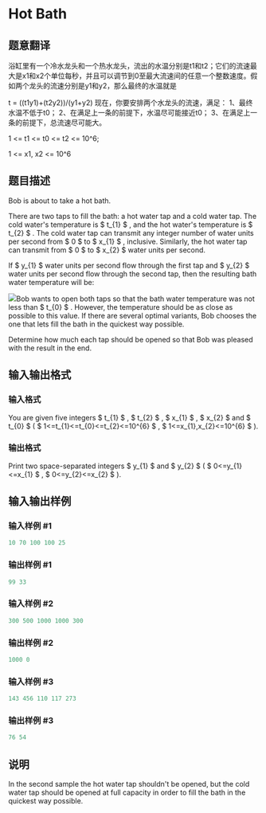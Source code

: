 # Hot Bath

## 题意翻译

浴缸里有一个冷水龙头和一个热水龙头，流出的水温分别是t1和t2；它们的流速最大是x1和x2个单位每秒，并且可以调节到0至最大流速间的任意一个整数速度。假如两个龙头的流速分别是y1和y2，那么最终的水温就是

t = ((t1y1)+(t2y2))/(y1+y2) 现在，你要安排两个水龙头的流速，满足： 1、最终水温不低于t0； 2、在满足上一条的前提下，水温尽可能接近t0； 3、在满足上一条的前提下，总流速尽可能大。

1 <= t1 <= t0 <= t2 <= 10^6;

1 <= x1, x2 <= 10^6

## 题目描述

Bob is about to take a hot bath.

There are two taps to fill the bath: a hot water tap and a cold water tap. The cold water's temperature is $ t_{1} $ , and the hot water's temperature is $ t_{2} $ . The cold water tap can transmit any integer number of water units per second from $ 0 $ to $ x_{1} $ , inclusive. Similarly, the hot water tap can transmit from $ 0 $ to $ x_{2} $ water units per second.

If $ y_{1} $ water units per second flow through the first tap and $ y_{2} $ water units per second flow through the second tap, then the resulting bath water temperature will be:

![](https://cdn.luogu.com.cn/upload/vjudge_pic/CF126A/7077871c8558e9c2406531a263828623638aedde.png)Bob wants to open both taps so that the bath water temperature was not less than $ t_{0} $ . However, the temperature should be as close as possible to this value. If there are several optimal variants, Bob chooses the one that lets fill the bath in the quickest way possible.

Determine how much each tap should be opened so that Bob was pleased with the result in the end.

## 输入输出格式

### 输入格式

You are given five integers $ t_{1} $ , $ t_{2} $ , $ x_{1} $ , $ x_{2} $ and $ t_{0} $ ( $ 1<=t_{1}<=t_{0}<=t_{2}<=10^{6} $ , $ 1<=x_{1},x_{2}<=10^{6} $ ).

### 输出格式

Print two space-separated integers $ y_{1} $ and $ y_{2} $ ( $ 0<=y_{1}<=x_{1} $ , $ 0<=y_{2}<=x_{2} $ ).

## 输入输出样例

### 输入样例 #1

```cpp
10 70 100 100 25

```
### 输出样例 #1

```cpp
99 33
```


### 输入样例 #2

```cpp
300 500 1000 1000 300

```
### 输出样例 #2

```cpp
1000 0
```


### 输入样例 #3

```cpp
143 456 110 117 273

```
### 输出样例 #3

```cpp
76 54
```


## 说明

In the second sample the hot water tap shouldn't be opened, but the cold water tap should be opened at full capacity in order to fill the bath in the quickest way possible.

